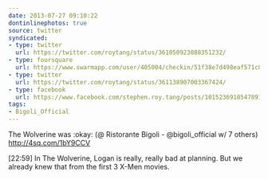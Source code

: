 ```yaml
---
date: 2013-07-27 09:10:22
dontinlinephotos: true
source: twitter
syndicated:
- type: twitter
  url: https://twitter.com/roytang/status/361050923088351232/
- type: foursquare
  url: https://www.swarmapp.com/user/405004/checkin/51f38e7d498eaf571c04f5c8?s=pqV5wSj7DdNKx4Dcua1kN0KpHoQ&ref=tw
- type: twitter
  url: https://twitter.com/roytang/status/361138907003367424/
- type: facebook
  url: https://www.facebook.com/stephen.roy.tang/posts/10152369185478912
tags:
- Bigoli_Official
---
```


The Wolverine was :okay: (@ Ristorante Bigoli - @bigoli_official w/ 7 others) http://4sq.com/1bY9CCV

<time>[22:59]</time> In The Wolverine, Logan is really, really bad at planning. But we already knew that from the first 3 X-Men movies.